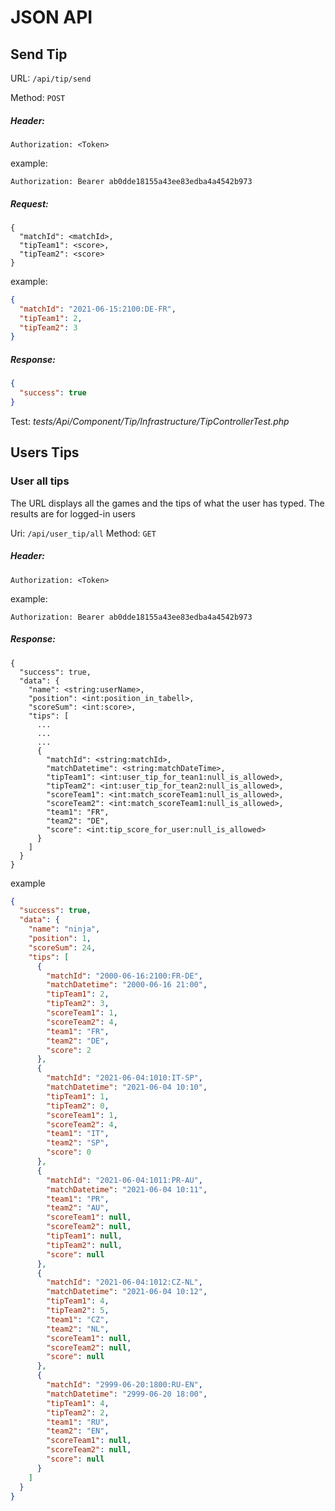 # JSON API

## Send Tip

URL: `/api/tip/send`

Method: `POST`

##### Header:

```
Authorization: <Token>
```

example:

```
Authorization: Bearer ab0dde18155a43ee83edba4a4542b973
```

##### Request:

```
{
  "matchId": <matchId>,
  "tipTeam1": <score>,
  "tipTeam2": <score>
}
```

example:

```json
{
  "matchId": "2021-06-15:2100:DE-FR",
  "tipTeam1": 2,
  "tipTeam2": 3
}
```

##### Response:

```json
{
  "success": true
}
```

Test: _tests/Api/Component/Tip/Infrastructure/TipControllerTest.php_

## Users Tips

### User all tips

The URL displays all the games and the tips of what the user has typed. The results are for logged-in users

Uri: `/api/user_tip/all`
Method: `GET`

##### Header:

```
Authorization: <Token>
```

example:

```
Authorization: Bearer ab0dde18155a43ee83edba4a4542b973
```

##### Response:

```
{
  "success": true,
  "data": {
    "name": <string:userName>,
    "position": <int:position_in_tabell>,
    "scoreSum": <int:score>,
    "tips": [
      ...
      ...
      ...
      {
        "matchId": <string:matchId>,
        "matchDatetime": <string:matchDateTime>,
        "tipTeam1": <int:user_tip_for_tean1:null_is_allowed>,
        "tipTeam2": <int:user_tip_for_tean2:null_is_allowed>,
        "scoreTeam1": <int:match_scoreTeam1:null_is_allowed>,
        "scoreTeam2": <int:match_scoreTeam1:null_is_allowed>,
        "team1": "FR",
        "team2": "DE",
        "score": <int:tip_score_for_user:null_is_allowed>
      }
    ]
  }
}
```

example

```json
{
  "success": true,
  "data": {
    "name": "ninja",
    "position": 1,
    "scoreSum": 24,
    "tips": [
      {
        "matchId": "2000-06-16:2100:FR-DE",
        "matchDatetime": "2000-06-16 21:00",
        "tipTeam1": 2,
        "tipTeam2": 3,
        "scoreTeam1": 1,
        "scoreTeam2": 4,
        "team1": "FR",
        "team2": "DE",
        "score": 2
      },
      {
        "matchId": "2021-06-04:1010:IT-SP",
        "matchDatetime": "2021-06-04 10:10",
        "tipTeam1": 1,
        "tipTeam2": 0,
        "scoreTeam1": 1,
        "scoreTeam2": 4,
        "team1": "IT",
        "team2": "SP",
        "score": 0
      },
      {
        "matchId": "2021-06-04:1011:PR-AU",
        "matchDatetime": "2021-06-04 10:11",
        "team1": "PR",
        "team2": "AU",
        "scoreTeam1": null,
        "scoreTeam2": null,
        "tipTeam1": null,
        "tipTeam2": null,
        "score": null
      },
      {
        "matchId": "2021-06-04:1012:CZ-NL",
        "matchDatetime": "2021-06-04 10:12",
        "tipTeam1": 4,
        "tipTeam2": 5,
        "team1": "CZ",
        "team2": "NL",
        "scoreTeam1": null,
        "scoreTeam2": null,
        "score": null
      },
      {
        "matchId": "2999-06-20:1800:RU-EN",
        "matchDatetime": "2999-06-20 18:00",
        "tipTeam1": 4,
        "tipTeam2": 2,
        "team1": "RU",
        "team2": "EN",
        "scoreTeam1": null,
        "scoreTeam2": null,
        "score": null
      }
    ]
  }
}
```





